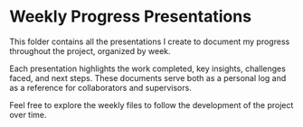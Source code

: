 # Weekly Progress Presentations

This folder contains all the presentations I create to document my progress throughout the project, organized by week.

Each presentation highlights the work completed, key insights, challenges faced, and next steps. These documents serve both as a personal log and as a reference for collaborators and supervisors.

Feel free to explore the weekly files to follow the development of the project over time.
